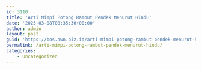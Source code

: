 ```yaml
---
id: 3110
title: 'Arti Mimpi Potong Rambut Pendek Menurut Hindu'
date: '2023-03-08T08:35:30+00:00'
author: admin
layout: post
guid: 'https://bos.awn.biz.id/arti-mimpi-potong-rambut-pendek-menurut-hindu/'
permalink: /arti-mimpi-potong-rambut-pendek-menurut-hindu/
categories:
    - Uncategorized
---
```


